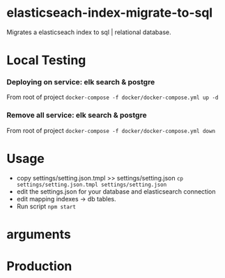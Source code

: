 # elasticseach-index-migrate-to-sql
Migrates a elasticseach index to sql | relational database.


# Local Testing
### Deploying on service: elk search & postgre
From root of project
``` docker-compose -f docker/docker-compose.yml up -d ```

### Remove all service: elk search & postgre
From root of project
``` docker-compose -f docker/docker-compose.yml down ```

# Usage

- copy settings/setting.json.tmpl >> settings/setting.json
``` cp settings/setting.json.tmpl settings/setting.json ```
- edit the settings.json for your database and elasticsearch connection
- edit mapping indexes -> db tables.
- Run script 
``` npm start ```

# arguments

# Production 


